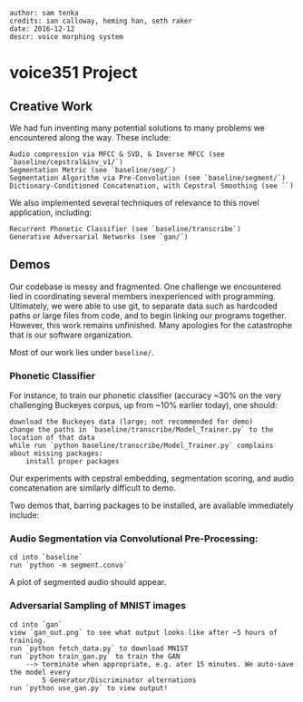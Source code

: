     author: sam tenka
    credits: ian calloway, heming han, seth raker
    date: 2016-12-12
    descr: voice morphing system

# voice351 Project

## Creative Work

We had fun inventing many potential solutions to many problems
we encountered along the way. These include:
    
    Audio compression via MFCC & SVD, & Inverse MFCC (see `baseline/cepstral&inv_v1/`)
    Segmentation Metric (see `baseline/seg/`)
    Segmentation Algorithm via Pre-Convolution (see `baseline/segment/`)
    Dictionary-Conditioned Concatenation, with Cepstral Smoothing (see ``)

We also implemented several techniques of relevance to this novel
application, including:

    Recurrent Phonetic Classifier (see `baseline/transcribe`)
    Generative Adversarial Networks (see `gan/`)

## Demos

Our codebase is messy and fragmented. One challenge we encountered lied
in coordinating several members inexperienced with programming. Ultimately,
we were able to use git, to separate data such as hardcoded paths or large
files from code, and to begin linking our programs together. However,
this work remains unfinished. Many apologies for the catastrophe that is
our software organization.

Most of our work lies under `baseline/`.

### Phonetic Classifier

For instance, to train our phonetic classifier (accuracy ~30% on the very
challenging Buckeyes corpus, up from ~10% earlier today), one should:

    download the Buckeyes data (large; not recommended for demo)
    change the paths in `baseline/transcribe/Model_Trainer.py` to the location of that data 
    while run `python baseline/transcribe/Model_Trainer.py` complains about missing packages:
        install proper packages

Our experiments with cepstral embedding, segmentation scoring, and audio concatenation are similarly difficult to demo.

Two demos that, barring packages to be installed, are available immediately include: 

### Audio Segmentation via Convolutional Pre-Processing:

    cd into `baseline`
    run `python -m segment.convo`

A plot of segmented audio should appear.

### Adversarial Sampling of MNIST images 

    cd into `gan`
    view `gan_out.png` to see what output looks like after ~5 hours of training.
    run `python fetch_data.py` to download MNIST
    run `python train_gan.py` to train the GAN
        --> terminate when appropriate, e.g. ater 15 minutes. We auto-save the model every
            5 Generator/Discriminator alternations 
    run `python use_gan.py` to view output!
